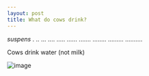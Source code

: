 ```yaml
---
layout: post
title: What do cows drink?
---
```


*suspens*
.
..
...
....
.....
......
.......
........
.........
..........



Cows drink water (not milk)

![image](https://ofa.on.ca/wp-content/uploads/2021/12/cow-drinking.png)

